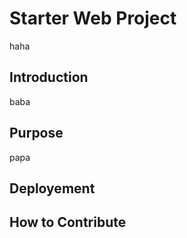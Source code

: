 # Starter Web Project
haha
## Introduction
baba
## Purpose
papa
## Deployement

## How to Contribute